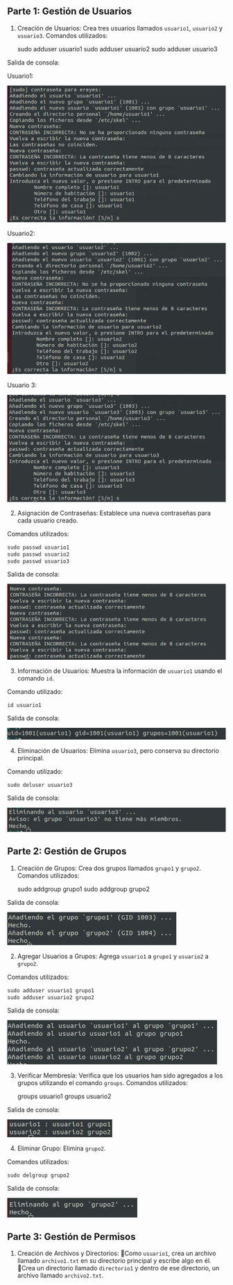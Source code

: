## Parte 1: Gestión de Usuarios
1. Creación de Usuarios: Crea tres usuarios llamados `usuario1`, `usuario2` y `usuario3`.
Comandos utilizados:

	sudo adduser usuario1
	sudo adduser usuario2
	sudo adduser usuario3

Salida de consola:

Usuario1:

![picture1](img/Picture1.png)

Usuario2:

![picture2](img/Picture2.png)


Usuario 3:

![picture3](img/Picture3.png)


2. Asignación de Contraseñas: Establece una nueva contraseñas para cada usuario creado.

Comandos utilizados:

	sudo passwd usuario1
	sudo passwd usuario2
	sudo passwd usuario3

Salida de consola:

![picture4](img/Picture4.png)


3. Información de Usuarios: Muestra la información de `usuario1` usando el comando `id`.

Comando utilizado:

	id usuario1

Salida de consola:

![picture5](img/Picture5.png)


4. Eliminación de Usuarios: Elimina `usuario3`, pero conserva su directorio principal.

Comando utilizado:

	sudo deluser usuario3

Salida de consola:

![picture6](img/Picture6.png)


## Parte 2: Gestión de Grupos
1. Creación de Grupos: Crea dos grupos llamados `grupo1` y `grupo2`.
Comandos utilizados:

	sudo addgroup grupo1
	sudo addgroup grupo2

Salida de consola:

![picture7](img/Picture7.png)


2. Agregar Usuarios a Grupos: Agrega `usuario1` a `grupo1` y `usuario2` a `grupo2`.

Comandos utilizados:

	sudo adduser usuario1 grupo1
	sudo adduser usuario2 grupo2

Salida de consola:

![picture8](img/Picture8.png)

3. Verificar Membresía: Verifica que los usuarios han sido agregados a los grupos utilizando el comando `groups`.
Comandos utilizados:

	groups usuario1
	groups usuario2

Salida de consola:

![picture9](img/Picture9.png)

4. Eliminar Grupo: Elimina `grupo2`.

Comandos utilizados:

	sudo delgroup grupo2

Salida de consola:

![picture10](img/Picture10.png)

## Parte 3: Gestión de Permisos
1. Creación de Archivos y Directorios:
Como `usuario1`, crea un archivo llamado `archivo1.txt` en su directorio principal y escribe algo en él.
Crea un directorio llamado `directorio1` y dentro de ese directorio, un archivo llamado `archivo2.txt`.



